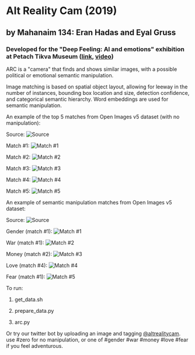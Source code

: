# Alt Reality Cam (2019)
## by Mahanaim 134: Eran Hadas and Eyal Gruss
### Developed for the "Deep Feeling: AI and emotions" exhibition at Petach Tikva Museum ([link](http://www.petachtikvamuseum.com/en/Exhibitions.aspx?aid=5007&eid=4987), [video](https://youtu.be/5QBdj40ZQ-Y))

ARC is a "camera" that finds and shows similar images, with a possible political or emotional semantic manipulation.

Image matching is based on spatial object layout, allowing for leeway in the number of instances, bounding box location and size, detection confidence, and categorical semantic hierarchy. Word embeddings are used for semantic manipulation.

An example of the top 5 matches from Open Images v5 dataset (with no manipulation):

Source:
![Source](https://github.com/eyaler/alt-reality-cam/raw/master/demo/1/input_overlay.jpg "Source")

Match #1:
![Match #1](https://github.com/eyaler/alt-reality-cam/raw/master/demo/1/bias0_img1_overlay.jpg "Match #1")

Match #2:
![Match #2](https://github.com/eyaler/alt-reality-cam/raw/master/demo/1/bias0_img2_overlay.jpg "Match #2")

Match #3:
![Match #3](https://github.com/eyaler/alt-reality-cam/raw/master/demo/1/bias0_img3_overlay.jpg "Match #3")

Match #4:
![Match #4](https://github.com/eyaler/alt-reality-cam/raw/master/demo/1/bias0_img4_overlay.jpg "Match #4")

Match #5:
![Match #5](https://github.com/eyaler/alt-reality-cam/raw/master/demo/1/bias0_img5_overlay.jpg "Match #5")

An example of semantic manipulation matches from Open Images v5 dataset:

Source:
![Source](https://github.com/eyaler/alt-reality-cam/raw/master/demo/2/input_overlay.jpg "Source")

Gender (match #1):
![Match #1](https://github.com/eyaler/alt-reality-cam/raw/master/demo/2/bias1_img1_overlay.jpg "Gender (match #1)")

War (match #1):
![Match #2](https://github.com/eyaler/alt-reality-cam/raw/master/demo/2/bias2_img1_overlay.jpg "War (match #1)")

Money (match #2):
![Match #3](https://github.com/eyaler/alt-reality-cam/raw/master/demo/2/bias3_img2_overlay.jpg "Money (match #2)")

Love (match #4):
![Match #4](https://github.com/eyaler/alt-reality-cam/raw/master/demo/2/bias4_img4_overlay.jpg "Love (match #4)")

Fear (match #1):
![Match #5](https://github.com/eyaler/alt-reality-cam/raw/master/demo/2/bias5_img1_overlay.jpg "Fear (match #1)")


To run:

1) get_data.sh

2) prepare_data.py

3) arc.py

Or try our twitter bot by uploading an image and tagging [@altrealitycam](https://twitter.com/altrealitycam). use #zero for no manipulation, or one of #gender #war #money #love #fear if you feel adventurous. 